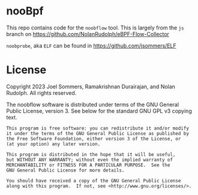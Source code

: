 # nooBpf

This repo contains code for the `noobflow` tool.  This is largely from
the `js` branch on https://github.com/NolanRudolph/eBPF-Flow-Collector

`noobprobe`, aka `ELF` can be found in https://github.com/jsommers/ELF

# License

Copyright 2023 Joel Sommers, Ramakrishnan Durairajan, and Nolan Rudolph.  All rights reserved.

The noobflow software is distributed under terms of the GNU General Public License, version 3.  See below for the standard GNU GPL v3 copying text.

    This program is free software: you can redistribute it and/or modify
    it under the terms of the GNU General Public License as published by
    the Free Software Foundation, either version 3 of the License, or
    (at your option) any later version.

    This program is distributed in the hope that it will be useful,
    but WITHOUT ANY WARRANTY; without even the implied warranty of
    MERCHANTABILITY or FITNESS FOR A PARTICULAR PURPOSE.  See the
    GNU General Public License for more details.

    You should have received a copy of the GNU General Public License
    along with this program.  If not, see <http://www.gnu.org/licenses/>.
